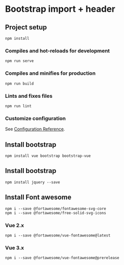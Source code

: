 # Bootstrap import + header

## Project setup
```
npm install
```

### Compiles and hot-reloads for development
```
npm run serve
```

### Compiles and minifies for production
```
npm run build
```

### Lints and fixes files
```
npm run lint
```

### Customize configuration
See [Configuration Reference](https://cli.vuejs.org/config/).

## Install bootstrap
```
npm install vue bootstrap bootstrap-vue
```

## Install bootstrap
```
npm install jquery --save
```

## Install Font awesome
```
npm i --save @fortawesome/fontawesome-svg-core
npm i --save @fortawesome/free-solid-svg-icons
```
### Vue 2.x
```
npm i --save @fortawesome/vue-fontawesome@latest
```
### Vue 3.x
```
npm i --save @fortawesome/vue-fontawesome@prerelease
```